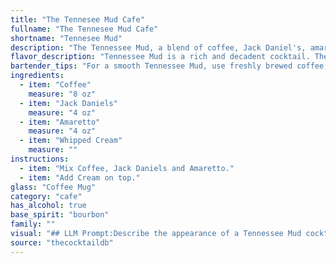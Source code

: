 ```yaml
---
title: "The Tennesee Mud Cafe"
fullname: "The Tennesee Mud Cafe"
shortname: "Tennesee Mud"
description: "The Tennessee Mud, a blend of coffee, Jack Daniel's, amaretto, and whipped cream, falls into the coffee cocktail family.  While its exact origin is unknown, it likely emerged in the American South, a region known for its love of both coffee and whiskey. "
flavor_description: "Tennessee Mud is a rich and decadent cocktail. The bold coffee notes are tempered by the smooth sweetness of amaretto, while Jack Daniel's adds a spicy kick. The whipped cream provides a luxurious texture and a touch of vanilla, creating a harmonious blend of flavors that is both comforting and indulgent. "
bartender_tips: "For a smooth Tennessee Mud, use freshly brewed coffee, ideally cooled but not cold.  Chill your Jack Daniels and Amaretto beforehand.  When layering, gently pour the Amaretto over the back of a spoon to avoid mixing.  Top with generous whipped cream, but don't over-sweeten the coffee itself.  Serve immediately! "
ingredients:
  - item: "Coffee"
    measure: "8 oz"
  - item: "Jack Daniels"
    measure: "4 oz"
  - item: "Amaretto"
    measure: "4 oz"
  - item: "Whipped Cream"
    measure: ""
instructions:
  - item: "Mix Coffee, Jack Daniels and Amaretto."
  - item: "Add Cream on top."
glass: "Coffee Mug"
category: "cafe"
has_alcohol: true
base_spirit: "bourbon"
family: ""
visual: "## LLM Prompt:Describe the appearance of a Tennessee Mud cocktail. This cocktail is made with coffee, Jack Daniels whiskey, Amaretto, and topped with whipped cream. Focus on the colors, textures, and layering, if any.  **Bonus:** Describe the aroma that might emanate from the drink. "
source: "thecocktaildb"
---
```


